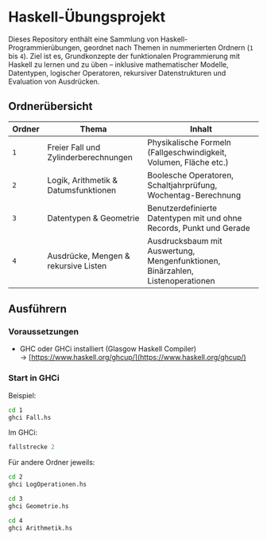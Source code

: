 # Haskell-Übungsprojekt

Dieses Repository enthält eine Sammlung von Haskell-Programmierübungen, geordnet nach Themen in nummerierten Ordnern (`1` bis `4`). Ziel ist es, Grundkonzepte der funktionalen Programmierung mit Haskell zu lernen und zu üben – inklusive mathematischer Modelle, Datentypen, logischer Operatoren, rekursiver Datenstrukturen und Evaluation von Ausdrücken.

## Ordnerübersicht

| Ordner | Thema                                    | Inhalt |
|--------|------------------------------------------|--------|
| `1`    | Freier Fall und Zylinderberechnungen     | Physikalische Formeln (Fallgeschwindigkeit, Volumen, Fläche etc.) |
| `2`    | Logik, Arithmetik & Datumsfunktionen     | Boolesche Operatoren, Schaltjahrprüfung, Wochentag-Berechnung |
| `3`    | Datentypen & Geometrie                    | Benutzerdefinierte Datentypen mit und ohne Records, Punkt und Gerade |
| `4`    | Ausdrücke, Mengen & rekursive Listen      | Ausdrucksbaum mit Auswertung, Mengenfunktionen, Binärzahlen, Listenoperationen |

## Ausführern

### Voraussetzungen

- GHC oder GHCi installiert (Glasgow Haskell Compiler)  
  → [https://www.haskell.org/ghcup/](https://www.haskell.org/ghcup/)

### Start in GHCi

Beispiel:

```bash
cd 1
ghci Fall.hs
```

Im GHCi:

```haskell
fallstrecke 2
```

Für andere Ordner jeweils:

```bash
cd 2
ghci LogOperationen.hs

cd 3
ghci Geometrie.hs

cd 4
ghci Arithmetik.hs
```